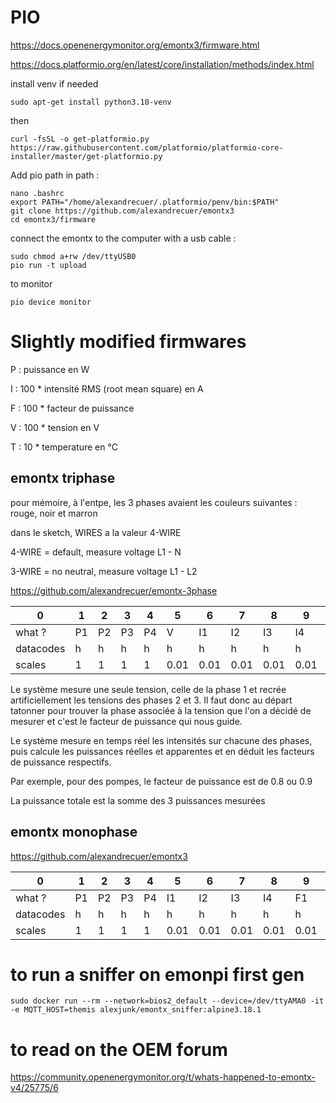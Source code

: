 # PIO

https://docs.openenergymonitor.org/emontx3/firmware.html

https://docs.platformio.org/en/latest/core/installation/methods/index.html

install venv if needed
```
sudo apt-get install python3.10-venv
```
then
```
curl -fsSL -o get-platformio.py https://raw.githubusercontent.com/platformio/platformio-core-installer/master/get-platformio.py
```
Add pio path in path :
```
nano .bashrc
export PATH="/home/alexandrecuer/.platformio/penv/bin:$PATH"
git clone https://github.com/alexandrecuer/emontx3
cd emontx3/firmware
```
connect the emontx to the computer with a usb cable :
```
sudo chmod a+rw /dev/ttyUSB0
pio run -t upload
```
to monitor
```
pio device monitor
```


# Slightly modified firmwares

P : puissance en W

I : 100 * intensité RMS (root mean square) en A

F : 100 * facteur de puissance

V : 100 * tension en V

T : 10 * temperature en °C

## emontx triphase

pour mémoire, à l'entpe, les 3 phases avaient les couleurs suivantes : rouge, noir et marron

dans le sketch, WIRES a la valeur 4-WIRE

4-WIRE = default, measure voltage L1 - N

3-WIRE = no neutral, measure voltage L1 - L2

https://github.com/alexandrecuer/emontx-3phase

0|1|2|3|4|5|6|7|8|9|10|11|12|13|14|15|16|17|18|19|20
--|--|--|--|--|--|--|--|--|--|--|--|--|--|--|--|--|--|--|--|--
what ? | P1 | P2 | P3 | P4 | V | I1 | I2 | I3 | I4 | F1 | F2 | F3 | F4 | T1 | T2 | T3 | T4 | T5 | T6 | pulse
datacodes|h|h|h|h|h|h|h|h|h|h|h|h|h|h|h|h|h|h|h|L
scales|1|1|1|1|0.01|0.01|0.01|0.01|0.01|0.01|0.01|0.01|0.01|0.1|0.1|0.1|0.1|0.1|0.1|1

Le système mesure une seule tension, celle de la phase 1 et recrée artificiellement les tensions des phases 2 et 3. Il faut donc au départ tatonner pour trouver la phase associée à la tension que l'on a décidé de mesurer et c'est le facteur de puissance qui nous guide.

Le système mesure en temps réel les intensités sur chacune des phases, puis calcule les puissances réelles et apparentes et en déduit les facteurs de puissance respectifs.

Par exemple, pour des pompes, le facteur de puissance est de 0.8 ou 0.9

La puissance totale est la somme des 3 puissances mesurées

## emontx monophase

https://github.com/alexandrecuer/emontx3

0|1|2|3|4|5|6|7|8|9|10|11|12|13|14|15|16|17|18|19|20
--|--|--|--|--|--|--|--|--|--|--|--|--|--|--|--|--|--|--|--|--
what ? | P1 | P2 | P3 | P4 | I1 | I2 | I3 | I4 | F1 | F2 | F3 | F4 | V | T1 | T2 | T3 | T4 | T5 | T6 | pulse
datacodes|h|h|h|h|h|h|h|h|h|h|h|h|h|h|h|h|h|h|h|L
scales|1|1|1|1|0.01|0.01|0.01|0.01|0.01|0.01|0.01|0.01|0.01|0.1|0.1|0.1|0.1|0.1|0.1|1

# to run a sniffer on emonpi first gen

```
sudo docker run --rm --network=bios2_default --device=/dev/ttyAMA0 -it -e MQTT_HOST=themis alexjunk/emontx_sniffer:alpine3.18.1
```

# to read on the OEM forum

https://community.openenergymonitor.org/t/whats-happened-to-emontx-v4/25775/6
